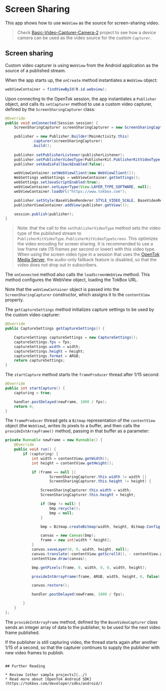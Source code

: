 # Screen Sharing

This app shows how to use `WebView` as the source for screen-sharing video.

> Check [Basic-Video-Capturer-Camera-2](../Basic-Video-Capturer-Camera-2) project to see how a device camera can be used as the video source for the custom `Capturer`.
## Screen sharing

Custom video capturer is using `WebView` from the Android application as the source of
a published stream.

When the app starts up, the `onCreate` method instantiates a `WebView` object:

```java
webViewContainer = findViewById(R.id.webview);
```

Upon connecting to the OpenTok session, the app instantiates a `Publisher` object, and calls its
`setCapturer` method to use a custom video capturer, defined by the `ScreenSharingCapturer`
class:

```java
@Override
public void onConnected(Session session) {
    ScreenSharingCapturer screenSharingCapturer = new ScreenSharingCapturer(MainActivity.this, webViewContainer);

    publisher = new Publisher.Builder(MainActivity.this)
            .capturer(screenSharingCapturer)
            .build();
            
    publisher.setPublisherListener(publisherListener);
    publisher.setPublisherVideoType(PublisherKit.PublisherKitVideoType.PublisherKitVideoTypeScreen);
    publisher.setAudioFallbackEnabled(false);

    webViewContainer.setWebViewClient(new WebViewClient());
    WebSettings webSettings = webViewContainer.getSettings();
    webSettings.setJavaScriptEnabled(true);
    webViewContainer.setLayerType(View.LAYER_TYPE_SOFTWARE, null);
    webViewContainer.loadUrl("https://www.tokbox.com");

    publisher.setStyle(BaseVideoRenderer.STYLE_VIDEO_SCALE, BaseVideoRenderer.STYLE_VIDEO_FILL);
    publisherViewContainer.addView(publisher.getView());

    session.publish(publisher);
}
```

> Note: that the call to the `setPublisherVideoType` method sets the video type of the published
stream to `PublisherKitVideoType.PublisherKitVideoTypeScreen`. This optimizes the video encoding for
screen sharing. It is recommended to use a low frame rate (15 frames per second or lower) with this
video type. When using the screen video type in a session that uses the [OpenTok Media
Server](https://tokbox.com/opentok/tutorials/create-session/#media-mode), the
audio-only fallback feature is disabled, so that the video does not drop out in subscribers.

The `onConnected` method also calls the `loadScreenWebView` method. This method
configures the WebView object, loading the TokBox URL.

Note that the `webViewContainer` object is passed into the `ScreenSharingCapturer` constructor,
which assigns it to the `contentView` property. 

The `getCaptureSettings` method initializes capture settings to be used by the custom
video capturer:

```java
@Override
public CaptureSettings getCaptureSettings() {

    CaptureSettings captureSettings = new CaptureSettings();
    captureSettings.fps = fps;
    captureSettings.width = width;
    captureSettings.height = height;
    captureSettings.format = ARGB;
    return captureSettings;
}
```

The `startCapture` method starts the `frameProducer` thread after 1/15 second:

```java
@Override
public int startCapture() {
    capturing = true;

    handler.postDelayed(newFrame, 1000 / fps);
    return 0;
}
```

The `frameProducer` thread gets a `Bitmap` representation of the `contentView` object
    (the `WebView`), writes its pixels to a buffer, and then calls the `provideIntArrayFrame()`
    method, passing in that buffer as a parameter:

```java
private Runnable newFrame = new Runnable() {
    @Override
    public void run() {
        if (capturing) {
            int width = contentView.getWidth();
            int height = contentView.getHeight();

            if (frame == null ||
                    ScreenSharingCapturer.this.width != width ||
                    ScreenSharingCapturer.this.height != height) {

                ScreenSharingCapturer.this.width = width;
                ScreenSharingCapturer.this.height = height;

                if (bmp != null) {
                    bmp.recycle();
                    bmp = null;
                }

                bmp = Bitmap.createBitmap(width, height, Bitmap.Config.ARGB_8888);

                canvas = new Canvas(bmp);
                frame = new int[width * height];
            }
            canvas.saveLayer(0, 0, width, height, null);
            canvas.translate(-contentView.getScrollX(), - contentView.getScrollY());
            contentView.draw(canvas);

            bmp.getPixels(frame, 0, width, 0, 0, width, height);

            provideIntArrayFrame(frame, ARGB, width, height, 0, false);

            canvas.restore();

            handler.postDelayed(newFrame, 1000 / fps);

        }
    }
};
```

The `provideIntArrayFrame` method, defined by the `BaseVideoCapturer` class sends an integer array of data to the publisher, to be used for the next video frame published.

If the publisher is still capturing video, the thread starts again after another 1/15 of a
second, so that the capturer continues to supply the publisher with new video frames to publish.
```

## Further Reading

* Review [other sample projects](../)
* Read more about [OpenTok Android SDK](https://tokbox.com/developer/sdks/android/)
